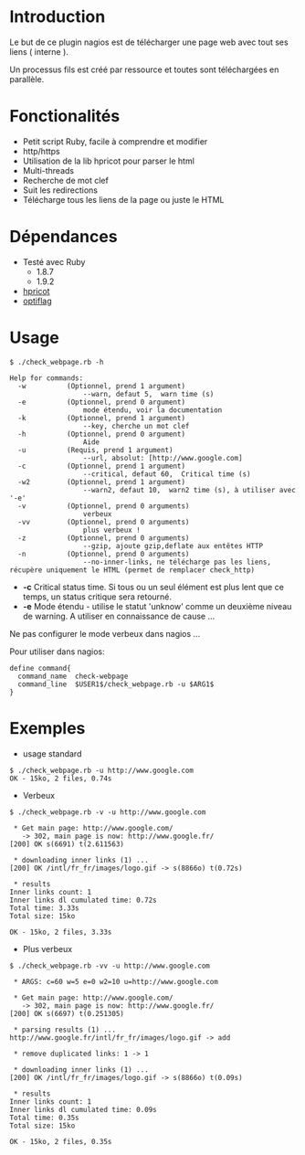 # Introduction #

Le but de ce plugin nagios est de télécharger une page web avec tout ses liens ( interne ).

Un processus fils est créé par ressource et toutes sont téléchargées en parallèle.

# Fonctionalités #

  * Petit script Ruby, facile à comprendre et modifier
  * http/https
  * Utilisation de la lib hpricot pour parser le html
  * Multi-threads
  * Recherche de mot clef
  * Suit les redirections
  * Télécharge tous les liens de la page ou juste le HTML


# Dépendances #
  * Testé avec Ruby
    * 1.8.7
    * 1.9.2
  * [hpricot](http://wiki.github.com/why/hpricot)
  * [optiflag](http://optiflag.rubyforge.org/)

# Usage #
```
$ ./check_webpage.rb -h

Help for commands:
  -w          (Optionnel, prend 1 argument)
                  --warn, defaut 5,  warn time (s)
  -e          (Optionnel, prend 0 argument)
                  mode étendu, voir la documentation
  -k          (Optionnel, prend 1 argument)
                  --key, cherche un mot clef
  -h          (Optionnel, prend 0 argument)
                  Aide
  -u          (Requis, prend 1 argument)
                  --url, absolut: [http://www.google.com]
  -c          (Optionnel, prend 1 argument)
                  --critical, defaut 60,  Critical time (s)
  -w2         (Optionnel, prend 1 argument)
                  --warn2, defaut 10,  warn2 time (s), à utiliser avec '-e'
  -v          (Optionnel, prend 0 arguments)
                  verbeux
  -vv         (Optionnel, prend 0 arguments)
                  plus verbeux !
  -z          (Optionnel, prend 0 arguments)
                  --gzip, ajoute gzip,deflate aux entêtes HTTP
  -n          (Optionnel, prend 0 arguments)
                  --no-inner-links, ne télécharge pas les liens, récupère uniquement le HTML (permet de remplacer check_http)
```

  * **-c** Critical status time. Si tous ou un seul élément est plus lent que ce temps, un status critique sera retourné.
  * **-e** Mode étendu - utilise le statut 'unknow' comme un deuxième niveau de warning. A utiliser en connaissance de cause ...

Ne pas configurer le mode verbeux dans nagios ...

Pour utiliser dans nagios:

```
define command{
  command_name  check-webpage
  command_line  $USER1$/check_webpage.rb -u $ARG1$
}
```

# Exemples #

  * usage standard
```
$ ./check_webpage.rb -u http://www.google.com
OK - 15ko, 2 files, 0.74s
```

  * Verbeux
```
$ ./check_webpage.rb -v -u http://www.google.com

 * Get main page: http://www.google.com/
   -> 302, main page is now: http://www.google.fr/
[200] OK s(6691) t(2.611563)

 * downloading inner links (1) ...
[200] OK /intl/fr_fr/images/logo.gif -> s(8866o) t(0.72s)

 * results
Inner links count: 1
Inner links dl cumulated time: 0.72s
Total time: 3.33s
Total size: 15ko

OK - 15ko, 2 files, 3.33s
```


  * Plus verbeux
```
$ ./check_webpage.rb -vv -u http://www.google.com

 * ARGS: c=60 w=5 e=0 w2=10 u=http://www.google.com

 * Get main page: http://www.google.com/
   -> 302, main page is now: http://www.google.fr/
[200] OK s(6697) t(0.251305)

 * parsing results (1) ...
http://www.google.fr/intl/fr_fr/images/logo.gif -> add

 * remove duplicated links: 1 -> 1

 * downloading inner links (1) ...
[200] OK /intl/fr_fr/images/logo.gif -> s(8866o) t(0.09s)

 * results
Inner links count: 1
Inner links dl cumulated time: 0.09s
Total time: 0.35s
Total size: 15ko

OK - 15ko, 2 files, 0.35s
```